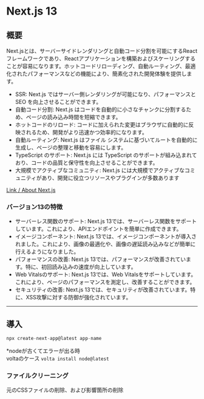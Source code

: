 # Next.js 13

## 概要

Next.jsとは、サーバーサイドレンダリングと自動コード分割を可能にするReactフレームワークであり、Reactアプリケーションを構築およびスケーリングすることが容易になります。ホットコードリローディング、自動ルーティング、最適化されたパフォーマンスなどの機能により、簡素化された開発体験を提供します。

- SSR: Next.js ではサーバー側レンダリングが可能になり、パフォーマンスと SEO を向上させることができます。
- 自動コード分割: Next.js はコードを自動的に小さなチャンクに分割するため、ページの読み込み時間を短縮できます。
- ホットコードのリロード: コードに加えられた変更はブラウザに自動的に反映されるため、開発がより迅速かつ効率的になります。
- 自動ルーティング: Next.js はファイル システムに基づいてルートを自動的に生成し、ページの整理と移動を容易にします。
- TypeScript のサポート: Next.js には TypeScript のサポートが組み込まれており、コードの品質と保守性を向上させることができます。
- 大規模でアクティブなコミュニティ: Next.js には大規模でアクティブなコミュニティがあり、開発に役立つリソースやプラグインが多数あります

[Link / About Next.js](./AboutNext.md)

### バージョン13の特徴

- サーバーレス関数のサポート: Next.js 13では、サーバーレス関数をサポートしています。これにより、APIエンドポイントを簡単に作成できます。
- イメージコンポーネント: Next.js 13では、イメージコンポーネントが導入されました。これにより、画像の最適化や、画像の遅延読み込みなどが簡単に行えるようになりました。
- パフォーマンスの改善: Next.js 13では、パフォーマンスが改善されています。特に、初回読み込みの速度が向上しています。
- Web Vitalsのサポート: Next.js 13では、Web Vitalsをサポートしています。これにより、ページのパフォーマンスを測定し、改善することができます。
- セキュリティの改善: Next.js 13では、セキュリティが改善されています。特に、XSS攻撃に対する防御が強化されています。

---

## 導入

```ts
npx create-next-app@latest app-name
```

*nodeが古くてエラーが出る時</br>
voltaのケース `volta install node@latest`

### ファイルクリーニング

元のCSSファイルの削除、および影響箇所の削除
